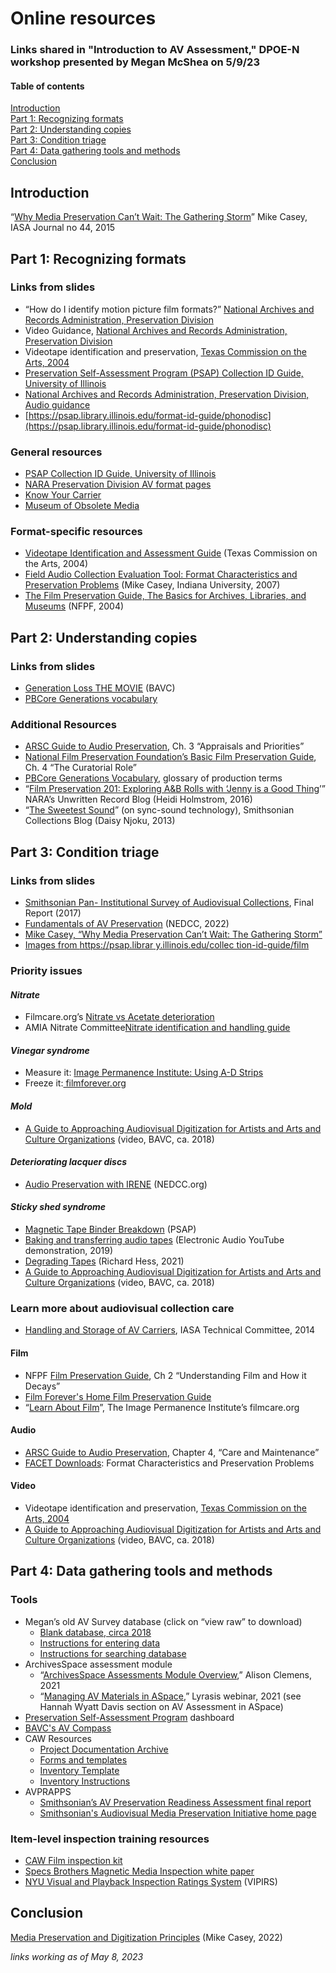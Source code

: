 <div class="blurb">

<!-- Yay, no errors, warnings, or alerts! -->


# Online resources


### Links shared in "Introduction to AV Assessment," DPOE-N workshop presented by Megan McShea on 5/9/23
   
#### Table of contents  
   [Introduction](https://github.com/megan-mcshea/megan-mcshea.github.io/edit/mm-pages/AVAssessment.md#introduction)  
   [Part 1: Recognizing formats](https://github.com/megan-mcshea/megan-mcshea.github.io/blob/mm-pages/AVAssessment.md#part-1-recognizing-formats)  
   [Part 2: Understanding copies](https://github.com/megan-mcshea/megan-mcshea.github.io/edit/mm-pages/AVAssessment.md#part-2-understanding-copies)  
   [Part 3: Condition triage](https://github.com/megan-mcshea/megan-mcshea.github.io/edit/mm-pages/AVAssessment.md#part-3-condition-triage)  
   [Part 4: Data gathering tools and methods](https://github.com/megan-mcshea/megan-mcshea.github.io/edit/mm-pages/AVAssessment.md#part-4-data-gathering-tools-and-methods)  
   [Conclusion](https://github.com/megan-mcshea/megan-mcshea.github.io/blob/mm-pages/AVAssessment.md#conclusion)  
     

## Introduction

“[Why Media Preservation Can’t Wait: The Gathering Storm](https://scholarworks.iu.edu/dspace/bitstream/handle/2022/27255/casey_iasa_journal_44_part3.pdf?sequence=1&isAllowed=y)” Mike Casey, IASA Journal no 44, 2015


## Part 1: Recognizing formats


### Links from slides



* “How do I identify motion picture film formats?” [National Archives and Records Administration, Preservation Division](https://www.archives.gov/preservation/formats/motion-picture-film-identify-formats.html)
* Video Guidance, [National Archives and Records Administration, Preservation Division](https://www.archives.gov/preservation/formats/video-toc.html)
* Videotape identification and preservation, [Texas Commission on the Arts, 2004](https://www.arts.texas.gov/wp-content/uploads/2012/04/video.pdf)
* [Preservation Self-Assessment Program (PSAP) Collection ID Guide, University of Illinois](https://psap.library.illinois.edu/collection-id-guide/videotape)
* [National Archives and Records Administration, Preservation Division, Audio guidance](https://www.archives.gov/preservation/formats/audio-toc.html)
* [https://psap.library.illinois.edu/format-id-guide/phonodisc](https://psap.library.illinois.edu/format-id-guide/phonodisc)


### General resources



* [PSAP Collection ID Guide, University of Illinois](https://psap.library.illinois.edu/collection-id-guide/videotape)
* [NARA Preservation Division AV format pages](https://www.archives.gov/preservation/formats#audio-video-motion-pictures)
* [Know Your Carrier](https://www.knowyourcarrier.com/)
* [Museum of Obsolete Media](https://obsoletemedia.org/obsolescence-decade/)


### Format-specific resources



* [Videotape Identification and Assessment Guide](https://www.arts.texas.gov/wp-content/uploads/2012/04/video.pdf) (Texas Commission on the Arts, 2004)
* [Field Audio Collection Evaluation Tool: Format Characteristics and Preservation Problems](https://dlib.indiana.edu/projects/sounddirections/facet/facet_formats_large.pdf) (Mike Casey, Indiana University, 2007)
* [The Film Preservation Guide, The Basics for Archives, Libraries, and Museums](https://www.filmpreservation.org/preservation-basics/the-film-preservation-guide-download) (NFPF, 2004)


## Part 2: Understanding copies


### Links from slides



* [Generation Loss THE MOVIE](https://www.youtube.com/watch?v=ypomMnJ31o0&t=2s) (BAVC)
* [PBCore Generations vocabulary](http://pbcore.org/pbcore-controlled-vocabularies/instantiationgenerations-vocabulary/) 


### Additional Resources



* [ARSC Guide to Audio Preservation](https://www.clir.org/pubs/reports/pub164/), Ch. 3 “Appraisals and Priorities”
* [National Film Preservation Foundation’s Basic Film Preservation Guide](https://www.filmpreservation.org/preservation-basics/the-film-preservation-guide-download), Ch. 4 “The Curatorial Role”
* [PBCore Generations Vocabulary](http://pbcore.org/pbcore-controlled-vocabularies/instantiationgenerations-vocabulary/), glossary of production terms
* “[Film Preservation 201: Exploring A&B Rolls with ‘Jenny is a Good Thing](https://unwritten-record.blogs.archives.gov/2016/02/18/film-preservation-201-exploring-ab-rolls-with-jenny-is-a-good-thing/)’” NARA’s Unwritten Record Blog (Heidi Holmstrom, 2016)
* “[The Sweetest Sound](https://si-siris.blogspot.com/2013/03/the-sweetest-sound.html)” (on sync-sound technology), Smithsonian Collections Blog (Daisy Njoku, 2013)


## Part 3: Condition triage


### Links from slides



* [Smithsonian Pan- Institutional Survey of Audiovisual Collections](https://siarchives.si.edu/about/smithsonian-pan-institutional-survey-audiovisual-collections), Final Report (2017)
* [Fundamentals of AV Preservation](https://northeastdocumentconservationcenter.cmail19.com/t/y-l-padjdk-djuysouk-v/) (NEDCC, 2022)
* [Mike Casey, “Why Media Preservation Can’t Wait: The Gathering Storm”](https://scholarworks.iu.edu/dspace/bitstream/handle/2022/27255/casey_iasa_journal_44_part3.pdf?sequence=1&isAllowed=y)
* [Images from https://psap.librar y.illinois.edu/collec tion-id-guide/film](https://psap.library.illinois.edu/collection-id-guide/film)


### Priority issues


#### *Nitrate*



* Filmcare.org’s [Nitrate vs Acetate deterioration](https://s3.cad.rit.edu/ipi-assets/publications/filmcare_nitrate_vs_acetate.pdf)
* AMIA Nitrate Committee[Nitrate identification and handling guide](https://amianet.org/wp-content/uploads/Resource-Nitrate-Identifying-and-Handling.pdf)


#### *Vinegar syndrome*



* Measure it: [Image Permanence Institute: Using A-D Strips](https://www.filmcare.org/ad_strips)
* Freeze it:[ filmforever.org](http://www.filmforever.org/)


#### *Mold*



* [A Guide to Approaching Audiovisual Digitization for Artists and Arts and Culture Organizations](https://bavc.org/wp-content/uploads/2019/07/BAVC-Guide-To-Audiovisual-Preservation-2019.pdf) (video, BAVC, ca. 2018)


#### *Deteriorating lacquer discs*



* [Audio Preservation with IRENE](https://www.nedcc.org/audio-preservation/irene) (NEDCC.org)


#### *Sticky shed syndrome*



* [Magnetic Tape Binder Breakdown](https://psap.library.illinois.edu/collection-id-guide/softbindersyn) (PSAP)
* [Baking and transferring audio tapes](https://www.youtube.com/watch?v=a0hEkqI5ksU) (Electronic Audio YouTube demonstration, 2019)
* [Degrading Tapes](https://richardhess.com/notes/formats/magnetic-media/magnetic-tapes/analog-audio/degrading-tapes/) (Richard Hess, 2021)
* [A Guide to Approaching Audiovisual Digitization for Artists and Arts and Culture Organizations](https://bavc.org/wp-content/uploads/2019/07/BAVC-Guide-To-Audiovisual-Preservation-2019.pdf) (video, BAVC, ca. 2018)


### Learn more about audiovisual collection care


* [Handling and Storage of AV Carriers](https://iasa-web.org/tc05/handling-storage-audio-video-carriers), IASA Technical Committee, 2014


#### Film



* NFPF [Film Preservation Guide](https://www.filmpreservation.org/preservation-basics/the-film-preservation-guide-download), Ch 2 “Understanding Film and How it Decays”
* [Film Forever's Home Film Preservation Guide](https://filmforever.org/) 
* “[Learn About Film](https://filmcare.org/about_film)”, The Image Permanence Institute’s filmcare.org 


#### Audio 



* [ARSC Guide to Audio Preservation](https://clir.wordpress.clir.org/wp-content/uploads/sites/6/pub164.pdf), Chapter 4, “Care and Maintenance”
* [FACET Downloads](https://dlib.indiana.edu/projects/sounddirections/facet/downloads.shtml): Format Characteristics and Preservation Problems


#### Video



* Videotape identification and preservation, [Texas Commission on the Arts, 2004](https://www.arts.texas.gov/wp-content/uploads/2012/04/video.pdf)
* [A Guide to Approaching Audiovisual Digitization for Artists and Arts and Culture Organizations](https://bavc.org/wp-content/uploads/2019/07/BAVC-Guide-To-Audiovisual-Preservation-2019.pdf) (video, BAVC, ca. 2018)


## Part 4: Data gathering tools and methods


### Tools



* Megan’s old AV Survey database (click on “view raw” to download)
    * [Blank database, circa 2018](https://github.com/megan-mcshea/megan-mcshea.github.io/blob/mm-pages/AV%20survey%20blank%20copy.accdb)
    * [Instructions for entering data](https://github.com/megan-mcshea/megan-mcshea.github.io/blob/mm-pages/How%20to%20enter%20data%20in%20the%20AV%20Survey%20database.doc)
    * [Instructions for searching database](https://github.com/megan-mcshea/megan-mcshea.github.io/blob/mm-pages/How%20to%20search%20the%20Audiovisual%20Survey%20database.docx)
* ArchivesSpace assessment module
    * “[ArchivesSpace Assessments Module Overview](https://vimeo.com/569101847),” Alison Clemens, 2021
    * “[Managing AV Materials in ASpace](https://archivesspace.org/archives/6901),” Lyrasis webinar, 2021 (see Hannah Wyatt Davis section on AV Assessment in ASpace)
* [Preservation Self-Assessment Program](https://psap.library.illinois.edu/dashboard) dashboard
* [BAVC's AV Compass](https://bavc.org/programs/preservation/preservation-tools/av-compass/)
* CAW Resources
    * [Project Documentation Archive](https://tot.communityarchiving.org/documentation/)
    * [Forms and templates](https://communityarchiving.org/2023/04/05/inventory-inspection-templates/)
    * [Inventory Template](https://docs.google.com/spreadsheets/d/1I-kqmSOy8jaW_ogkgNRNMwlBNiXZvePj7wbH5sOaPwk/edit?usp=sharing)
    * [Inventory Instructions](https://docs.google.com/document/d/1GuCUEA_kSsDqyqPPZRKlEtCmyoka5A3bpUJ_U5J5qN4/edit)
* AVPRAPPS
    * [Smithsonian’s AV Preservation Readiness Assessment final report](https://siarchives.si.edu/about/audiovisual-preservation-readiness-assessment)
    * [Smithsonian's Audiovisual Media Preservation Initiative home page](https://siarchives.si.edu/what-we-do/avmpi)


### Item-level inspection training resources



* [CAW Film inspection kit](https://communityarchiving.org/2021/12/06/guide-to-the-film-inspection-kit/)
* [Specs Brothers Magnetic Media Inspection white paper](https://www.specsbros.com/uploads/7/1/9/0/71903471/white_pages-_basic_inspection_techniques9.pdf)
* [NYU Visual and Playback Inspection Ratings System](https://guides.nyu.edu/media-preservation#s-lg-box-24646329) (VIPIRS)  


## Conclusion

[Media Preservation and Digitization Principles](https://scholarworks.iu.edu/dspace/bitstream/handle/2022/27446/casey_principles_final_20220326_.pdf?sequence=1&isAllowed=y) (Mike Casey, 2022)

*links working as of May 8, 2023*
   
  </div><!-- /.blurb -->

  
